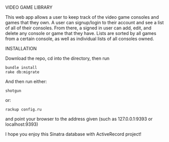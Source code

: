VIDEO GAME LIBRARY

This web app allows a user to keep track of the video game consoles and games that they own. A user can signup/login to their account and see a list of all of their consoles. From there, a signed in user can add, edit, and delete any console or game that they have. Lists are sorted by all games from a certain console, as well as individual lists of all consoles owned.


INSTALLATION

Download the repo, cd into the directory, then run

```
bundle install
rake db:migrate
```

And then run either:

```
shotgun
```

or:

```
rackup config.ru
```

and point your browser to the address given (such as 127.0.0.1:9393 or localhost:9393)

I hope you enjoy this Sinatra database with ActiveRecord project!
